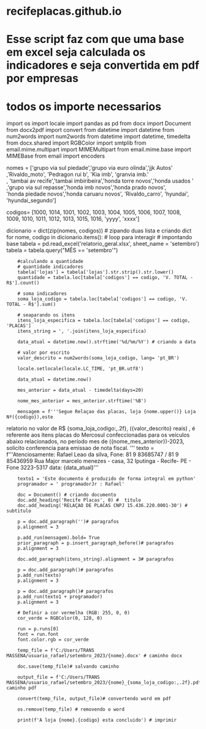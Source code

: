# recifeplacas.github.io
# Esse script faz com que uma base em excel seja calculada os indicadores e seja convertida em pdf por empresas
 
 # todos os importe necessarios 
import os 
import locale
import pandas as pd
from docx import Document
from docx2pdf import convert
from datetime import datetime
from num2words import num2words
from datetime import datetime, timedelta
from docx.shared import RGBColor
import smtplib
from email.mime.multipart import MIMEMultipart
from email.mime.base import MIMEBase
from email import encoders

nomes = ['grupo via sul piedade','grupo via euro olinda','jjk Autos'\
         ,'Rivaldo_moto', 'Pedragon rui b', 'Kia imb', 'granvia imb.'\
        , 'tambai av recife','tambai imbiribeira','honda torre novos','honda usados '\
         ,'grupo via sul repasse','honda imb novos','honda prado novos',\
         'honda piedade novos','honda caruaru novos', 'Rivaldo_carro', 'hyundai', 'hyundai_segundo']

codigos= [1000, 1014,  1001, 1002, 1003, 1004, 1005, 1006, 1007, 1008,\
          1009, 1010, 1011, 1012, 1013, 1015, 1016, 'yyyy', 'xxxx'] 

dicionario = dict(zip(nomes, codigos)) # zipando duas lista e criando dict 
for nome, codigo in dicionario.items(): # loop para interagir 
         # impontando base 
        tabela = pd.read_excel('relatorio_geral.xlsx', sheet_name = 'setembro')  
        tabela = tabela.query("MÊS == 'setembro'")       
        
        #calculando a quantidade
        # quantidade indicadores
        tabela['lojas'] = tabela['lojas'].str.strip().str.lower()
        quantidade = tabela.loc[tabela['codigos'] == codigo, 'V. TOTAL - R$'].count()

        # soma indicadores
        soma_loja_codigo = tabela.loc[tabela['codigos'] == codigo, 'V. TOTAL - R$'].sum() 
        
        # seaparando os itens
        itens_loja_especifica = tabela.loc[tabela['codigos'] == codigo, 'PLACAS'] 
        itens_string = ', '.join(itens_loja_especifica)

        data_atual = datetime.now().strftime('%d/%m/%Y') # criando a data 

        # valor por escrito 
        valor_descrito = num2words(soma_loja_codigo, lang= 'pt_BR') 

        locale.setlocale(locale.LC_TIME, 'pt_BR.utf8')

        data_atual = datetime.now()  

        mes_anterior = data_atual - timedelta(days=20)

        nome_mes_anterior = mes_anterior.strftime('%B')  

        mensagem = f'''Segue Relaçao das placas, loja {nome.upper()} Loja Nº({codigo}),este 
relatorio no valor de R$ {soma_loja_codigo:,.2f}, ({valor_descrito} reais) , é referente
aos itens placas do Mercosul confeccionadas para os veículos abaixo relacionados, no
período mes de ({nome_mes_anterior})-2023, solicito conferencia para emissao de nota fiscal.
'''
        texto = f'''Atenciosamente: Rafael Leao da silva, Fone: 81 9 83685747 / 81 9 85436959
Rua Major marcelo menezes - casa, 32 Iputinga - Recife- PE - Fone 3223-5317
data: {data_atual}'''

        texto1 = 'Este documento é produzido de forma integral em python'
        programador = ' programadorJr : Rafael'

        doc = Document() # criando documento 
        doc.add_heading('Recife Placas', 0) #  titulo
        doc.add_heading('RELAÇAO DE PLACAS CNPJ 15.436.220.0001-30') # subtitulo 

        p = doc.add_paragraph('')# paragrafos
        p.alignment = 3

        p.add_run(mensagem).bold= True
        prior_paragraph = p.insert_paragraph_before()# paragrafos
        p.alignment = 3

        doc.add_paragraph(itens_string).alignment = 3# paragrafos

        p = doc.add_paragraph()# paragrafos
        p.add_run(texto)
        p.alignment = 3

        p = doc.add_paragraph()# paragrafos
        p.add_run(texto1 + programador)
        p.alignment = 3

        # Definir a cor vermelha (RGB: 255, 0, 0)
        cor_verde = RGBColor(0, 128, 0)

        run = p.runs[0]
        font = run.font
        font.color.rgb = cor_verde

        temp_file = f'C:/Users/TRANS MASSENA/usuario_rafael/setembro_2023/{nome}.docx' # caminho docx 

        doc.save(temp_file)# salvando caminho 

        output_file = f'C:/Users/TRANS MASSENA/usuario_rafael/setembro_2023/{nome}_{soma_loja_codigo:,.2f}.pdf'# caminho pdf

        convert(temp_file, output_file)# convertendo word em pdf 

        os.remove(temp_file) # removendo o word 

        print(f'A loja {nome}.{codigo} esta concluido') # imprimir
                
             
          
   
